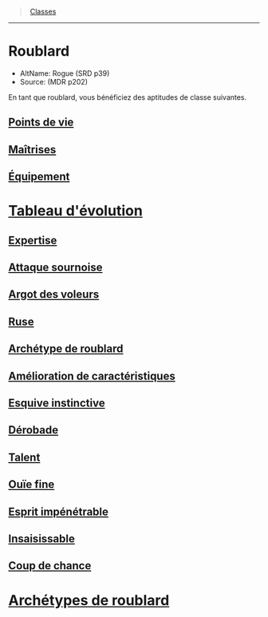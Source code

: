 ﻿---
!ClassItem
Name: Roublard
AltName: Rogue (SRD p39)
Source: (MDR p202)
Id: rogue_hd.md#roublard
RootId: rogue_hd.md
ParentLink: classes_hd.md
ParentName: Classes
NameLevel: 1
Attributes: {}
AttributesDictionary: >+
  {}

---
>  [Classes](hd_classes.md)

---


# Roublard

- AltName: Rogue (SRD p39)
- Source: (MDR p202)

En tant que roublard, vous bénéficiez des aptitudes de classe suivantes.



## [Points de vie](hd_rogue_points_de_vie.md)



## [Maîtrises](hd_rogue_maitrises.md)



## [Équipement](hd_rogue_equipement.md)



# [Tableau d'évolution](hd_rogue_tableau_devolution.md)



## [Expertise](hd_rogue_expertise.md)



## [Attaque sournoise](hd_rogue_attaque_sournoise.md)



## [Argot des voleurs](hd_rogue_argot_des_voleurs.md)



## [Ruse](hd_rogue_ruse.md)



## [Archétype de roublard](hd_rogue_archetype_de_roublard.md)



## [Amélioration de caractéristiques](hd_rogue_amelioration_de_caracteristiques.md)



## [Esquive instinctive](hd_rogue_esquive_instinctive.md)



## [Dérobade](hd_rogue_derobade.md)



## [Talent](hd_rogue_talent.md)



## [Ouïe fine](hd_rogue_ouie_fine.md)



## [Esprit impénétrable](hd_rogue_esprit_impenetrable.md)



## [Insaisissable](hd_rogue_insaisissable.md)



## [Coup de chance](hd_rogue_coup_de_chance.md)



# [Archétypes de roublard](hd_rogue_archetypes_de_roublard.md)

